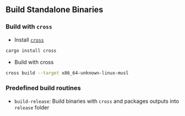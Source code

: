 ## Build Standalone Binaries

### Build with `cross`

- Install [`cross`](https://github.com/rust-embedded/cross)

```bash
cargo install cross
```

- Build with cross

```bash
cross build --target x86_64-unknown-linux-musl
```

### Predefined build routines

- `build-release`: Build binaries with `cross` and packages outputs into `release` folder
